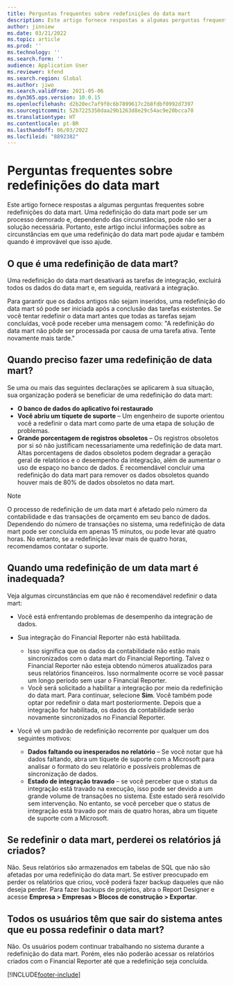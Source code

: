 ```yaml
---
title: Perguntas frequentes sobre redefinições do data mart
description: Este artigo fornece respostas a algumas perguntas frequentes sobre redefinições do data mart.
author: jinniew
ms.date: 03/21/2022
ms.topic: article
ms.prod: ''
ms.technology: ''
ms.search.form: ''
audience: Application User
ms.reviewer: kfend
ms.search.region: Global
ms.author: jiwo
ms.search.validFrom: 2021-05-06
ms.dyn365.ops.version: 10.0.15
ms.openlocfilehash: d2b20ec7af9f0c6b7899617c2b8fdbf0992d7397
ms.sourcegitcommit: 52b7225350daa29b1263d8e29c54ac9e20bcca70
ms.translationtype: HT
ms.contentlocale: pt-BR
ms.lasthandoff: 06/03/2022
ms.locfileid: "8892382"
---
```

# <a name="data-mart-resets-faq"></a>Perguntas frequentes sobre redefinições do data mart

Este artigo fornece respostas a algumas perguntas frequentes sobre redefinições do data mart. Uma redefinição do data mart pode ser um processo demorado e, dependendo das circunstâncias, pode não ser a solução necessária. Portanto, este artigo inclui informações sobre as circunstâncias em que uma redefinição do data mart pode ajudar e também quando é improvável que isso ajude.

## <a name="what-is-a-data-mart-reset"></a>O que é uma redefinição de data mart?

Uma redefinição do data mart desativará as tarefas de integração, excluirá todos os dados do data mart e, em seguida, reativará a integração.

Para garantir que os dados antigos não sejam inseridos, uma redefinição do data mart só pode ser iniciada após a conclusão das tarefas existentes. Se você tentar redefinir o data mart antes que todas as tarefas sejam concluídas, você pode receber uma mensagem como: "A redefinição do data mart não pôde ser processada por causa de uma tarefa ativa. Tente novamente mais tarde."

## <a name="when-do-i-have-to-do-a-data-mart-reset"></a>Quando preciso fazer uma redefinição de data mart?

Se uma ou mais das seguintes declarações se aplicarem à sua situação, sua organização poderá se beneficiar de uma redefinição do data mart:

- **O banco de dados do aplicativo foi restaurado**
- **Você abriu um tíquete de suporte** – Um engenheiro de suporte orientou você a redefinir o data mart como parte de uma etapa de solução de problemas.
- **Grande porcentagem de registros obsoletos** – Os registros obsoletos por si só não justificam necessariamente uma redefinição de data mart. Altas porcentagens de dados obsoletos podem degradar a geração geral de relatórios e o desempenho da integração, além de aumentar o uso de espaço no banco de dados. É recomendável concluir uma redefinição do data mart para remover os dados obsoletos quando houver mais de 80% de dados obsoletos no data mart.
 
> [!NOTE]
> O processo de redefinição de um data mart é afetado pelo número da contabilidade e das transações de orçamento em seu banco de dados. Dependendo do número de transações no sistema, uma redefinição de data mart pode ser concluída em apenas 15 minutos, ou pode levar até quatro horas. No entanto, se a redefinição levar mais de quatro horas, recomendamos contatar o suporte.
 
## <a name="when-is-a-data-mart-reset-inappropriate"></a>Quando uma redefinição de um data mart é inadequada?

Veja algumas circunstâncias em que não é recomendável redefinir o data mart:

- Você está enfrentando problemas de desempenho da integração de dados.
- Sua integração do Financial Reporter não está habilitada. 

    - Isso significa que os dados da contabilidade não estão mais sincronizados com o data mart do Financial Reporting. Talvez o Financial Reporter não esteja obtendo números atualizados para seus relatórios financeiros. Isso normalmente ocorre se você passar um longo período sem usar o Financial Reporter.
    - Você será solicitado a habilitar a integração por meio da redefinição do data mart. Para continuar, selecione **Sim**. Você também pode optar por redefinir o data mart posteriormente. Depois que a integração for habilitada, os dados da contabilidade serão novamente sincronizados no Financial Reporter. 
- Você vê um padrão de redefinição recorrente por qualquer um dos seguintes motivos:

    - **Dados faltando ou inesperados no relatório** – Se você notar que há dados faltando, abra um tíquete de suporte com a Microsoft para analisar o formato do seu relatório e possíveis problemas de sincronização de dados.
    - **Estado de integração travado** – se você perceber que o status da integração está travado na execução, isso pode ser devido a um grande volume de transações no sistema. Este estado será resolvido sem intervenção. No entanto, se você perceber que o status de integração está travado por mais de quatro horas, abra um tíquete de suporte com a Microsoft. 
   
## <a name="if-i-reset-the-data-mart-will-i-lose-reports-that-ive-already-designed"></a>Se redefinir o data mart, perderei os relatórios já criados?

Não. Seus relatórios são armazenados em tabelas de SQL que não são afetadas por uma redefinição do data mart. Se estiver preocupado em perder os relatórios que criou, você poderá fazer backup daqueles que não deseja perder. Para fazer backups de projetos, abra o Report Designer e acesse **Empresa \> Empresas \> Blocos de construção \> Exportar**.
 
## <a name="do-all-users-have-to-exit-the-system-before-i-can-reset-the-data-mart"></a>Todos os usuários têm que sair do sistema antes que eu possa redefinir o data mart?

Não. Os usuários podem continuar trabalhando no sistema durante a redefinição do data mart. Porém, eles não poderão acessar os relatórios criados com o Financial Reporter até que a redefinição seja concluída.

[!INCLUDE[footer-include](../../../includes/footer-banner.md)]
